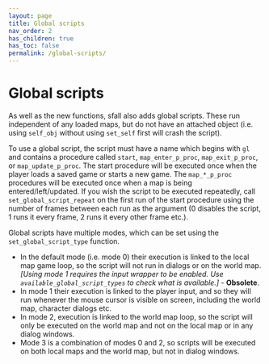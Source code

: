 ```yaml
---
layout: page
title: Global scripts
nav_order: 2
has_children: true
has_toc: false
permalink: /global-scripts/
---
```


# Global scripts

As well as the new functions, sfall also adds global scripts. These run independent of any loaded maps, but do not have an attached object (i.e. using `self_obj` without using `set_self` first will crash the script).

To use a global script, the script must have a name which begins with `gl` and contains a procedure called `start`, `map_enter_p_proc`, `map_exit_p_proc`, or `map_update_p_proc`. The start procedure will be executed once when the player loads a saved game or starts a new game. The `map_*_p_proc` procedures will be executed once when a map is being entered/left/updated. If you wish the script to be executed repeatedly, call `set_global_script_repeat` on the first run of the start procedure using the number of frames between each run as the argument (0 disables the script, 1 runs it every frame, 2 runs it every other frame etc.).

Global scripts have multiple modes, which can be set using the `set_global_script_type` function.
- In the default mode (i.e. mode 0) their execution is linked to the local map game loop, so the script will not run in dialogs or on the world map.
  _[Using mode 1 requires the input wrapper to be enabled. Use `available_global_script_types` to check what is available.]_ - **Obsolete**.
- In mode 1 their execution is linked to the player input, and so they will run whenever the mouse cursor is visible on screen, including the world map, character dialogs etc.
- In mode 2, execution is linked to the world map loop, so the script will only be executed on the world map and not on the local map or in any dialog windows.
- Mode 3 is a combination of modes 0 and 2, so scripts will be executed on both local maps and the world map, but not in dialog windows.

